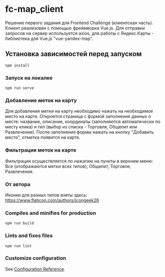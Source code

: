 # fc-map_client
Решение первого задания для Frontend Challenge (клиентская часть). Клиент реализован с помощью фреймворка Vue.js. Для отправки запросов на сервер используется axios, для работы с Яндекс.Карты - библиотека для Vue.js "vue-yandex-map".

## Установка зависимостей перед запуском
```
npm install
```

### Запуск на локалке
```
npm run serve
```

### Добавление меток на карту
Для добавления метки на карту необходимо нажать на необходимое место на карте. Откроется страница с формой заполнения данных о месте: название, описание, координаты (заполняются автоматически по месту клика) и тип (выбор из списка - Торговля, Общепит или Развлечение). После заполнения формы нажать на кнопку "Добавить место", отметка появится на карте.

### Фильтрация меток на карте
Фильтрация осуществляется по нажатию на пункты в верхнем меню: Все (отображаются метки всех типов), Общепит, Торговля, Развлечения.


### От автора
Иконки для разных типов взяты здесь: https://www.flaticon.com/authors/icongeek26

### Compiles and minifies for production
```
npm run build
```

### Lints and fixes files
```
npm run lint
```

### Customize configuration
See [Configuration Reference](https://cli.vuejs.org/config/).
